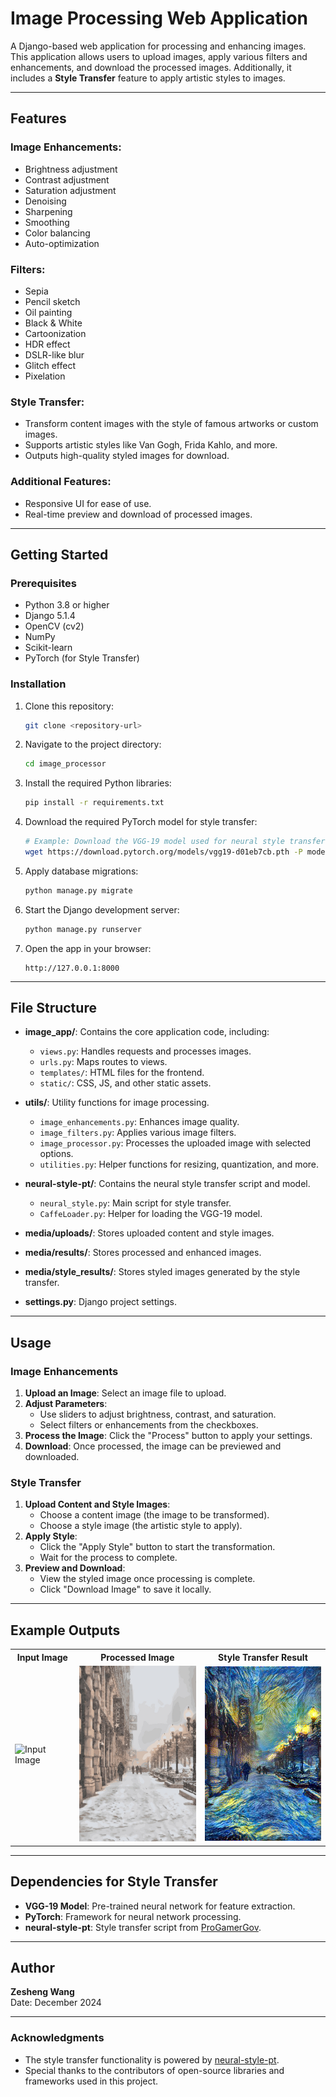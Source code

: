 # Image Processing Web Application

A Django-based web application for processing and enhancing images. This application allows users to upload images, apply various filters and enhancements, and download the processed images. Additionally, it includes a **Style Transfer** feature to apply artistic styles to images.

---

## Features

### **Image Enhancements:**
- Brightness adjustment
- Contrast adjustment
- Saturation adjustment
- Denoising
- Sharpening
- Smoothing
- Color balancing
- Auto-optimization

### **Filters:**
- Sepia
- Pencil sketch
- Oil painting
- Black & White
- Cartoonization
- HDR effect
- DSLR-like blur
- Glitch effect
- Pixelation

### **Style Transfer:**
- Transform content images with the style of famous artworks or custom images.
- Supports artistic styles like Van Gogh, Frida Kahlo, and more.
- Outputs high-quality styled images for download.

### Additional Features:
- Responsive UI for ease of use.
- Real-time preview and download of processed images.

---

## Getting Started

### Prerequisites

- Python 3.8 or higher
- Django 5.1.4
- OpenCV (cv2)
- NumPy
- Scikit-learn
- PyTorch (for Style Transfer)

### Installation

1. Clone this repository:
   ```bash
   git clone <repository-url>
   ```
2. Navigate to the project directory:
   ```bash
   cd image_processor
   ```
3. Install the required Python libraries:
   ```bash
   pip install -r requirements.txt
   ```
4. Download the required PyTorch model for style transfer:
   ```bash
   # Example: Download the VGG-19 model used for neural style transfer
   wget https://download.pytorch.org/models/vgg19-d01eb7cb.pth -P models/
   ```
5. Apply database migrations:
   ```bash
   python manage.py migrate
   ```
6. Start the Django development server:
   ```bash
   python manage.py runserver
   ```
7. Open the app in your browser:
   ```
   http://127.0.0.1:8000
   ```

---

## File Structure

- **image_app/**: Contains the core application code, including:
  - `views.py`: Handles requests and processes images.
  - `urls.py`: Maps routes to views.
  - `templates/`: HTML files for the frontend.
  - `static/`: CSS, JS, and other static assets.

- **utils/**: Utility functions for image processing.
  - `image_enhancements.py`: Enhances image quality.
  - `image_filters.py`: Applies various image filters.
  - `image_processor.py`: Processes the uploaded image with selected options.
  - `utilities.py`: Helper functions for resizing, quantization, and more.

- **neural-style-pt/**: Contains the neural style transfer script and model.
  - `neural_style.py`: Main script for style transfer.
  - `CaffeLoader.py`: Helper for loading the VGG-19 model.

- **media/uploads/**: Stores uploaded content and style images.
- **media/results/**: Stores processed and enhanced images.
- **media/style_results/**: Stores styled images generated by the style transfer.

- **settings.py**: Django project settings.

---

## Usage

### **Image Enhancements**
1. **Upload an Image**: Select an image file to upload.
2. **Adjust Parameters**:
   - Use sliders to adjust brightness, contrast, and saturation.
   - Select filters or enhancements from the checkboxes.
3. **Process the Image**: Click the "Process" button to apply your settings.
4. **Download**: Once processed, the image can be previewed and downloaded.

### **Style Transfer**
1. **Upload Content and Style Images**:
   - Choose a content image (the image to be transformed).
   - Choose a style image (the artistic style to apply).
2. **Apply Style**:
   - Click the "Apply Style" button to start the transformation.
   - Wait for the process to complete.
3. **Preview and Download**:
   - View the styled image once processing is complete.
   - Click "Download Image" to save it locally.

---

## Example Outputs

<table>
  <tr>
    <th>Input Image</th>
    <th>Processed Image</th>
    <th>Style Transfer Result</th>
  </tr>
  <tr>
    <td><img src="image_processor/images/md/1.jpg" alt="Input Image" style="width: 200px; height: auto;"></td>
    <td><img src="image_processor/images/md/2.jpeg" alt="Processed Image" style="width: 200px; height: auto;"></td>
    <td><img src="image_processor/images/md/3.jpg" alt="Style Transfer Result" style="width: 200px; height: auto;"></td>
  </tr>
</table>

---

## Dependencies for Style Transfer

- **VGG-19 Model**: Pre-trained neural network for feature extraction.
- **PyTorch**: Framework for neural network processing.
- **neural-style-pt**: Style transfer script from [ProGamerGov](https://github.com/ProGamerGov/neural-style-pt).

---

## Author

**Zesheng Wang**  
Date: December 2024

---

### **Acknowledgments**

- The style transfer functionality is powered by [neural-style-pt](https://github.com/ProGamerGov/neural-style-pt).
- Special thanks to the contributors of open-source libraries and frameworks used in this project.